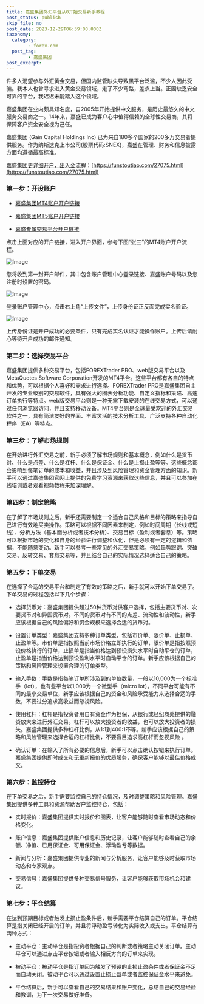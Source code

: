 ```yaml
---
title: 嘉盛集团外汇平台从0开始交易新手教程
post_status: publish
skip_file: no
post_date: 2023-12-29T06:39:00.000Z
taxonomy:
  category:
        - forex-com
  post_tag:
        - 嘉盛集团
post_excerpt: 
---
```

许多人渴望参与外汇黄金交易，但国内监管缺失导致黑平台泛滥，不少人因此受骗。我本人也曾寻求进入黄金交易领域，走了不少弯路，差点上当。正因缺乏安全可靠的平台，我迟迟未能踏入这个领域。

嘉盛集团在业内颇具知名度，自2005年开始提供中文服务，是历史最悠久的中文服务交易商之一。14年来，嘉盛已成为客户心中值得信赖的全球性交易商，其将保障客户资金安全视为己任。

嘉盛集团 (Gain Capital Holdings Inc) 已为来自180多个国家的200多万交易者提供服务。作为纳斯达克上市公司(股票代码:SNEX)，嘉盛在管理、财务和信息披露方面均遵循最高标准。

[嘉盛集团更详细开户，出入金流程](https://funstoutiao.com/27075.html)：[https://funstoutiao.com/27075.html](https://funstoutiao.com/27075.html)

### 第一步：开设账户

* [嘉盛集团MT4账户开户链接](https://s.ssgg.net/jsmt4)

* [嘉盛集团MT5账户开户链接](https://s.ssgg.net/jsmt5)

* [嘉盛专属交易平台开户链接](https://s.ssgg.net/js)

点击上面对应的开户链接，进入开户界面，参考下图“张三”的MT4账户开户流程。

![Image](https://prod-files-secure.s3.us-west-2.amazonaws.com/39ed1227-6d7d-4570-be36-9ccd4a2c4241/7a167aea-686b-400d-af59-4e18eb607a40/640.png?X-Amz-Algorithm=AWS4-HMAC-SHA256&X-Amz-Content-Sha256=UNSIGNED-PAYLOAD&X-Amz-Credential=ASIAZI2LB466SOPFH6MY%2F20250224%2Fus-west-2%2Fs3%2Faws4_request&X-Amz-Date=20250224T161316Z&X-Amz-Expires=3600&X-Amz-Security-Token=IQoJb3JpZ2luX2VjEPf%2F%2F%2F%2F%2F%2F%2F%2F%2F%2FwEaCXVzLXdlc3QtMiJHMEUCIQD6RDxDjzYmWDXC1FPFRy0N3n3sW3%2BU4A%2BbMfRe9wEfhgIgerOgb74B3nYXba5WZnUgwFV2kZT0PVT20jo17JGSNskq%2FwMIMBAAGgw2Mzc0MjMxODM4MDUiDA9AOFK3L3BadgxEcircA3fww%2BL4rYqpaViH0FxH4zyXo3RfgZisUuhaATayW9LU7KDjGd%2BmnJacuoJHf94ehJj7gG265d2S1hvQoTs9%2BdiMnVmc7JTcW4WR3xMa%2BGiQUrvQfy53uRt3obAcFLk2X3KP91fdIQzJmuLwzByGqTuCnFYfFMBlxpA4jvRzsLngfYLRYGnwFUuA1MZ3cbcJmqzLIWBCe%2BJBFe8duonW%2BijATYmF83xg35cRQmIDZR5533TfU%2FnjZHKaQpML7CsOczry0qX7VXr4fXfeMEYQxyGlUPQ9cIawG8Uorg%2BZAVb2WZId0ZZovMoVCrE6rDWxRS3Gnda6vbzr4i7kdOo8tQijOU%2FZXON5X1GfFMBkj%2BPtgdBxGRRQW%2BLUw2JKNToK95Ce4LZ3OoM8k3UBG6bWH1xFTp5japZiGTR25rK4AkxfIS%2FroQyTcZEU9b2wgP0H4B%2BtTwKSBv%2FrZw5NflfNBwlAd1qHCwusvvqQGBr8oQ17wFqLTNSVj8%2Fcrx6swMBoxjY7nPtqU2fRKclVtPAxqf9raLK%2F3jHz0rO9KtBACVmoh%2BB3ViCrH1lzi5nJV%2FdjvWPQNNckGlLRv8LhcYE3UxAOoEKr0I8tnw3i21%2B26n4h9PpZmLb5%2F0Vsm4sIMO6a8r0GOqUBLRTjbPpjnCMpvhnTj6unCBohOJe7pB1JWUdYVUNHIBT6O7MYvfpJOV3jnYKcy0q0ZVad8KMt4pJskcgewupnKyyHGdmU43DW1PxpY94fyi4n0spdaThpTabaYutZQyTOM780E6viWPJaGXbwmkskxE9mJ3tKlGeo3dRiGSrULmMJHJIU3z6gOgwJvOtKlhtrovdycxiJg9TSF5qgodTZ10wPPIK6&X-Amz-Signature=335b777a8db0efcef93f01659124618c2fba850924def406911947c0a1011f93&X-Amz-SignedHeaders=host&x-id=GetObject)

您将收到第一封开户邮件，其中包含账户管理中心登录链接、嘉盛账户号码以及您注册时设置的密码。

![Image](https://prod-files-secure.s3.us-west-2.amazonaws.com/39ed1227-6d7d-4570-be36-9ccd4a2c4241/eaa1c6b3-2877-4284-a0e1-530e222c27fb/image.png?X-Amz-Algorithm=AWS4-HMAC-SHA256&X-Amz-Content-Sha256=UNSIGNED-PAYLOAD&X-Amz-Credential=ASIAZI2LB466SOPFH6MY%2F20250224%2Fus-west-2%2Fs3%2Faws4_request&X-Amz-Date=20250224T161316Z&X-Amz-Expires=3600&X-Amz-Security-Token=IQoJb3JpZ2luX2VjEPf%2F%2F%2F%2F%2F%2F%2F%2F%2F%2FwEaCXVzLXdlc3QtMiJHMEUCIQD6RDxDjzYmWDXC1FPFRy0N3n3sW3%2BU4A%2BbMfRe9wEfhgIgerOgb74B3nYXba5WZnUgwFV2kZT0PVT20jo17JGSNskq%2FwMIMBAAGgw2Mzc0MjMxODM4MDUiDA9AOFK3L3BadgxEcircA3fww%2BL4rYqpaViH0FxH4zyXo3RfgZisUuhaATayW9LU7KDjGd%2BmnJacuoJHf94ehJj7gG265d2S1hvQoTs9%2BdiMnVmc7JTcW4WR3xMa%2BGiQUrvQfy53uRt3obAcFLk2X3KP91fdIQzJmuLwzByGqTuCnFYfFMBlxpA4jvRzsLngfYLRYGnwFUuA1MZ3cbcJmqzLIWBCe%2BJBFe8duonW%2BijATYmF83xg35cRQmIDZR5533TfU%2FnjZHKaQpML7CsOczry0qX7VXr4fXfeMEYQxyGlUPQ9cIawG8Uorg%2BZAVb2WZId0ZZovMoVCrE6rDWxRS3Gnda6vbzr4i7kdOo8tQijOU%2FZXON5X1GfFMBkj%2BPtgdBxGRRQW%2BLUw2JKNToK95Ce4LZ3OoM8k3UBG6bWH1xFTp5japZiGTR25rK4AkxfIS%2FroQyTcZEU9b2wgP0H4B%2BtTwKSBv%2FrZw5NflfNBwlAd1qHCwusvvqQGBr8oQ17wFqLTNSVj8%2Fcrx6swMBoxjY7nPtqU2fRKclVtPAxqf9raLK%2F3jHz0rO9KtBACVmoh%2BB3ViCrH1lzi5nJV%2FdjvWPQNNckGlLRv8LhcYE3UxAOoEKr0I8tnw3i21%2B26n4h9PpZmLb5%2F0Vsm4sIMO6a8r0GOqUBLRTjbPpjnCMpvhnTj6unCBohOJe7pB1JWUdYVUNHIBT6O7MYvfpJOV3jnYKcy0q0ZVad8KMt4pJskcgewupnKyyHGdmU43DW1PxpY94fyi4n0spdaThpTabaYutZQyTOM780E6viWPJaGXbwmkskxE9mJ3tKlGeo3dRiGSrULmMJHJIU3z6gOgwJvOtKlhtrovdycxiJg9TSF5qgodTZ10wPPIK6&X-Amz-Signature=c48d4bbba2b94790464282ea72770907e17d339c1a7e02a559cac6eb13543184&X-Amz-SignedHeaders=host&x-id=GetObject)

登录账户管理中心，点击右上角“上传文件”，上传身份证正反面完成实名验证。

![Image](https://prod-files-secure.s3.us-west-2.amazonaws.com/39ed1227-6d7d-4570-be36-9ccd4a2c4241/54090639-09fc-46b4-a135-e0289f707147/image.png?X-Amz-Algorithm=AWS4-HMAC-SHA256&X-Amz-Content-Sha256=UNSIGNED-PAYLOAD&X-Amz-Credential=ASIAZI2LB466SOPFH6MY%2F20250224%2Fus-west-2%2Fs3%2Faws4_request&X-Amz-Date=20250224T161316Z&X-Amz-Expires=3600&X-Amz-Security-Token=IQoJb3JpZ2luX2VjEPf%2F%2F%2F%2F%2F%2F%2F%2F%2F%2FwEaCXVzLXdlc3QtMiJHMEUCIQD6RDxDjzYmWDXC1FPFRy0N3n3sW3%2BU4A%2BbMfRe9wEfhgIgerOgb74B3nYXba5WZnUgwFV2kZT0PVT20jo17JGSNskq%2FwMIMBAAGgw2Mzc0MjMxODM4MDUiDA9AOFK3L3BadgxEcircA3fww%2BL4rYqpaViH0FxH4zyXo3RfgZisUuhaATayW9LU7KDjGd%2BmnJacuoJHf94ehJj7gG265d2S1hvQoTs9%2BdiMnVmc7JTcW4WR3xMa%2BGiQUrvQfy53uRt3obAcFLk2X3KP91fdIQzJmuLwzByGqTuCnFYfFMBlxpA4jvRzsLngfYLRYGnwFUuA1MZ3cbcJmqzLIWBCe%2BJBFe8duonW%2BijATYmF83xg35cRQmIDZR5533TfU%2FnjZHKaQpML7CsOczry0qX7VXr4fXfeMEYQxyGlUPQ9cIawG8Uorg%2BZAVb2WZId0ZZovMoVCrE6rDWxRS3Gnda6vbzr4i7kdOo8tQijOU%2FZXON5X1GfFMBkj%2BPtgdBxGRRQW%2BLUw2JKNToK95Ce4LZ3OoM8k3UBG6bWH1xFTp5japZiGTR25rK4AkxfIS%2FroQyTcZEU9b2wgP0H4B%2BtTwKSBv%2FrZw5NflfNBwlAd1qHCwusvvqQGBr8oQ17wFqLTNSVj8%2Fcrx6swMBoxjY7nPtqU2fRKclVtPAxqf9raLK%2F3jHz0rO9KtBACVmoh%2BB3ViCrH1lzi5nJV%2FdjvWPQNNckGlLRv8LhcYE3UxAOoEKr0I8tnw3i21%2B26n4h9PpZmLb5%2F0Vsm4sIMO6a8r0GOqUBLRTjbPpjnCMpvhnTj6unCBohOJe7pB1JWUdYVUNHIBT6O7MYvfpJOV3jnYKcy0q0ZVad8KMt4pJskcgewupnKyyHGdmU43DW1PxpY94fyi4n0spdaThpTabaYutZQyTOM780E6viWPJaGXbwmkskxE9mJ3tKlGeo3dRiGSrULmMJHJIU3z6gOgwJvOtKlhtrovdycxiJg9TSF5qgodTZ10wPPIK6&X-Amz-Signature=c5edc88176beacb3c9f63bd85c1ca44a50bc878626f82ff5f3366171e59912a3&X-Amz-SignedHeaders=host&x-id=GetObject)

上传身份证是开户成功的必要条件，只有完成实名认证才能操作账户。上传后请耐心等待开户成功的邮件通知。

### 第二步：选择交易平台

嘉盛集团提供多种交易平台，包括FOREXTrader PRO、web版交易平台以及MetaQuotes Software Corporation开发的MT4平台。这些平台都有各自的特点和优势，可以根据个人喜好和需求进行选择。FOREXTrader PRO是嘉盛集团自主开发的专业级别的交易软件，具有强大的图表分析功能、自定义指标和策略、高速订单执行等特点。web版交易平台则是一种无需下载安装的在线交易方式，可以通过任何浏览器访问，并且支持移动设备。MT4平台则是全球最受欢迎的外汇交易软件之一，具有简洁友好的界面、丰富灵活的技术分析工具、广泛支持各种自动化程序（EA）等特点。

### 第三步：了解市场规则

在开始进行外汇交易之前，新手必须了解市场规则和基本概念，例如什么是货币对、什么是点差、什么是杠杆、什么是保证金、什么是止损止盈等等。这些概念都会影响到每笔订单的成本和收益，并且涉及到风险管理和资金管理方面的知识。新手可以通过嘉盛集团官网上提供的免费学习资源来获取这些信息，并且可以参加在线培训或者观看视频教程来加深理解。

### 第四步：制定策略

在了解了市场规则之后，新手还需要制定一个适合自己风格和目标的策略来指导自己进行有效地买卖操作。策略可以根据不同因素来制定，例如时间周期（长线或短线）、分析方法（基本面分析或者技术分析）、交易目标（盈利或者套息）等。策略可以根据市场的变化和自身的经验进行调整和优化，但是必须有一定的逻辑和依据，不能随意变动。新手可以参考一些常见的外汇交易策略，例如趋势跟踪、突破交易、反转交易、套息交易等，并且结合自己的实际情况选择适合自己的策略。

### 第五步：下单交易

在选择了合适的交易平台和制定了有效的策略之后，新手就可以开始下单交易了。下单交易的过程包括以下几个步骤：

* 选择货币对：嘉盛集团提供超过50种货币对供客户选择，包括主要货币对、次要货币对和异国货币对。不同的货币对有不同的点差、流动性和波动性，新手应该根据自己的风险偏好和资金规模来选择合适的货币对。

* 设置订单类型：嘉盛集团支持多种订单类型，包括市价单、限价单、止损单、止盈单等。市价单是指按照当前市场价格立即执行的订单，限价单是指按照预设价格执行的订单，止损单是指当价格达到预设损失水平时自动平仓的订单，止盈单是指当价格达到预设盈利水平时自动平仓的订单。新手应该根据自己的策略和风险管理来设置合理的订单类型。

* 输入手数：手数是指每笔订单所涉及到的单位数量，一般以10,000为一个标准手（lot），也有些平台以1,000为一个微型手（micro lot）。不同平台可能有不同的最小交易单位，新手应该根据自己的资金和风险承受能力来选择合适的手数，不要过分追求高收益而忽视风险。

* 使用杠杆：杠杆是指投资者用自有资金作为担保，从银行或经纪商处提供的融资放大来进行外汇交易。杠杆可以放大投资者的收益，也可以放大投资者的损失。嘉盛集团提供多种杠杆比例，从1:1到400:1不等。新手应该根据自己的策略和风险管理来选择合适的杠杆比例，不要盲目追求高杠杆而忽视风险 。

* 确认订单：在输入了所有必要的信息后，新手可以点击确认按钮来执行订单。嘉盛集团提供即时成交和无重新报价的优质服务，确保客户能够以最佳价格成交。

### 第六步：监控持仓

在下单交易之后，新手需要监控自己的持仓情况，及时调整策略和风险管理。嘉盛集团提供多种工具和资源帮助客户监控持仓，包括：

* 实时报价：嘉盛集团提供实时报价和图表，让客户能够随时查看市场动态和价格变化。

* 账户信息：嘉盛集团提供账户信息和历史记录，让客户能够随时查看自己的余额、净值、已用保证金、可用保证金、浮动盈亏等数据。

* 新闻与分析：嘉盛集团提供专业的新闻与分析服务，让客户能够及时获取市场动态和专家观点。

* 交易信号：嘉盛集团提供多种交易信号服务，让客户能够获取市场机会和建议。

### 第七步：平仓结算

在达到预期目标或者触发止损止盈条件后，新手需要平仓结算自己的订单。平仓结算是指关闭已经开启的订单，并且将浮动盈亏转化为实际收入或支出。平仓结算有两种方式：

* 主动平仓：主动平仓是指投资者根据自己的判断或者策略主动关闭订单。主动平仓可以通过点击平仓按钮或者输入相反方向的订单来实现。

* 被动平仓：被动平仓是指订单因为触发了预设的止损止盈条件或者保证金不足而自动关闭。被动平仓可以通过设置止损止盈单或者监控保证金水平来避免。

* 平仓结算后，新手可以查看自己的交易结果和账户变化，总结自己的交易经验和教训，为下一次交易做好准备。